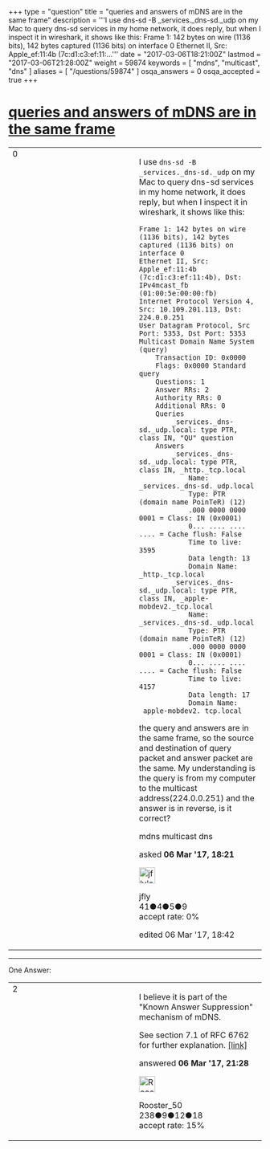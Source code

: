+++
type = "question"
title = "queries and answers of mDNS are in the same frame"
description = '''I use dns-sd -B _services._dns-sd._udp on my Mac to query dns-sd services in my home network, it does reply, but when I inspect it in wireshark, it shows like this: Frame 1: 142 bytes on wire (1136 bits), 142 bytes captured (1136 bits) on interface 0 Ethernet II, Src: Apple_ef:11:4b (7c:d1:c3:ef:11:...'''
date = "2017-03-06T18:21:00Z"
lastmod = "2017-03-06T21:28:00Z"
weight = 59874
keywords = [ "mdns", "multicast", "dns" ]
aliases = [ "/questions/59874" ]
osqa_answers = 0
osqa_accepted = true
+++

<div class="headNormal">

# [queries and answers of mDNS are in the same frame](/questions/59874/queries-and-answers-of-mdns-are-in-the-same-frame)

</div>

<div id="main-body">

<div id="askform">

<table id="question-table" style="width:100%;"><colgroup><col style="width: 50%" /><col style="width: 50%" /></colgroup><tbody><tr class="odd"><td style="width: 30px; vertical-align: top"><div class="vote-buttons"><div id="post-59874-score" class="post-score" title="current number of votes">0</div><div id="favorite-count" class="favorite-count"></div></div></td><td><div id="item-right"><div class="question-body"><p>I use <code>dns-sd -B _services._dns-sd._udp</code> on my Mac to query dns-sd services in my home network, it does reply, but when I inspect it in wireshark, it shows like this:</p><pre><code>Frame 1: 142 bytes on wire (1136 bits), 142 bytes captured (1136 bits) on interface 0
Ethernet II, Src: Apple_ef:11:4b (7c:d1:c3:ef:11:4b), Dst: IPv4mcast_fb (01:00:5e:00:00:fb)
Internet Protocol Version 4, Src: 10.109.201.113, Dst: 224.0.0.251
User Datagram Protocol, Src Port: 5353, Dst Port: 5353
Multicast Domain Name System (query)
    Transaction ID: 0x0000
    Flags: 0x0000 Standard query
    Questions: 1
    Answer RRs: 2
    Authority RRs: 0
    Additional RRs: 0
    Queries
        _services._dns-sd._udp.local: type PTR, class IN, &quot;QU&quot; question
    Answers
        _services._dns-sd._udp.local: type PTR, class IN, _http._tcp.local
            Name: _services._dns-sd._udp.local
            Type: PTR (domain name PoinTeR) (12)
            .000 0000 0000 0001 = Class: IN (0x0001)
            0... .... .... .... = Cache flush: False
            Time to live: 3595
            Data length: 13
            Domain Name: _http._tcp.local
        _services._dns-sd._udp.local: type PTR, class IN, _apple-mobdev2._tcp.local
            Name: _services._dns-sd._udp.local
            Type: PTR (domain name PoinTeR) (12)
            .000 0000 0000 0001 = Class: IN (0x0001)
            0... .... .... .... = Cache flush: False
            Time to live: 4157
            Data length: 17
            Domain Name: _apple-mobdev2._tcp.local</code></pre><p>the query and answers are in the same frame, so the source and destination of query packet and answer packet are the same. My understanding is the query is from my computer to the multicast address(224.0.0.251) and the answer is in reverse, is it correct?</p></div><div id="question-tags" class="tags-container tags">mdns multicast dns</div><div id="question-controls" class="post-controls"></div><div class="post-update-info-container"><div class="post-update-info post-update-info-user"><p>asked <strong>06 Mar '17, 18:21</strong></p><img src="https://secure.gravatar.com/avatar/75de90cd2dddc1467b3f3db8d49dfb30?s=32&amp;d=identicon&amp;r=g" class="gravatar" width="32" height="32" alt="jfly&#39;s gravatar image" /><p>jfly<br />
<span class="score" title="41 reputation points">41</span><span title="4 badges"><span class="badge1">●</span><span class="badgecount">4</span></span><span title="5 badges"><span class="silver">●</span><span class="badgecount">5</span></span><span title="9 badges"><span class="bronze">●</span><span class="badgecount">9</span></span><br />
<span class="accept_rate" title="Rate of the user&#39;s accepted answers">accept rate:</span> <span title="jfly has no accepted answers">0%</span></p></div><div class="post-update-info post-update-info-edited"><p>edited 06 Mar '17, 18:42</p></div></div><div id="comments-container-59874" class="comments-container"></div><div id="comment-tools-59874" class="comment-tools"></div><div class="clear"></div><div id="comment-59874-form-container" class="comment-form-container"></div><div class="clear"></div></div></td></tr></tbody></table>

------------------------------------------------------------------------

<div class="tabBar">

<span id="sort-top"></span>

<div class="headQuestions">

One Answer:

</div>

</div>

<span id="59880"></span>

<div id="answer-container-59880" class="answer accepted-answer">

<table style="width:100%;"><colgroup><col style="width: 50%" /><col style="width: 50%" /></colgroup><tbody><tr class="odd"><td style="width: 30px; vertical-align: top"><div class="vote-buttons"><div id="post-59880-score" class="post-score" title="current number of votes">2</div></div></td><td><div class="item-right"><div class="answer-body"><p>I believe it is part of the "Known Answer Suppression" mechanism of mDNS.</p><p>See section 7.1 of RFC 6762 for further explanation. <a href="https://tools.ietf.org/html/rfc6762#section-7.1">[link]</a></p></div><div class="answer-controls post-controls"></div><div class="post-update-info-container"><div class="post-update-info post-update-info-user"><p>answered <strong>06 Mar '17, 21:28</strong></p><img src="https://secure.gravatar.com/avatar/bb79e0c62df46ecf47cc004a0a2d3cbc?s=32&amp;d=identicon&amp;r=g" class="gravatar" width="32" height="32" alt="Rooster_50&#39;s gravatar image" /><p>Rooster_50<br />
<span class="score" title="238 reputation points">238</span><span title="9 badges"><span class="badge1">●</span><span class="badgecount">9</span></span><span title="12 badges"><span class="silver">●</span><span class="badgecount">12</span></span><span title="18 badges"><span class="bronze">●</span><span class="badgecount">18</span></span><br />
<span class="accept_rate" title="Rate of the user&#39;s accepted answers">accept rate:</span> <span title="Rooster_50 has 5 accepted answers">15%</span></p></div></div><div id="comments-container-59880" class="comments-container"></div><div id="comment-tools-59880" class="comment-tools"></div><div class="clear"></div><div id="comment-59880-form-container" class="comment-form-container"></div><div class="clear"></div></div></td></tr></tbody></table>

</div>

<div class="paginator-container-left">

</div>

</div>

</div>

